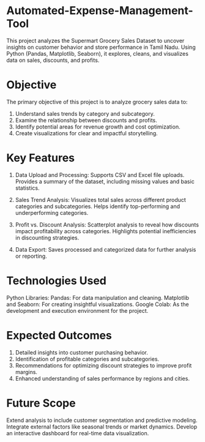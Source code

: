# Automated-Expense-Management-Tool
This project analyzes the Supermart Grocery Sales Dataset to uncover insights on customer behavior and store performance in Tamil Nadu. Using Python (Pandas, Matplotlib, Seaborn), it explores, cleans, and visualizes data on sales, discounts, and profits.

# Objective
The primary objective of this project is to analyze grocery sales data to:
1) Understand sales trends by category and subcategory.                             
2) Examine the relationship between discounts and profits.                        
3) Identify potential areas for revenue growth and cost optimization.
4) Create visualizations for clear and impactful storytelling.
   
# Key Features
1) Data Upload and Processing:
   Supports CSV and Excel file uploads.
   Provides a summary of the dataset, including missing values and basic statistics.

2) Sales Trend Analysis:
    Visualizes total sales across different product categories and subcategories.
    Helps identify top-performing and underperforming categories.

3) Profit vs. Discount Analysis:
    Scatterplot analysis to reveal how discounts impact profitability across categories.
    Highlights potential inefficiencies in discounting strategies.

4) Data Export:
    Saves processed and categorized data for further analysis or reporting.

# Technologies Used
Python Libraries:
   Pandas: For data manipulation and cleaning.
   Matplotlib and Seaborn: For creating insightful visualizations.
   Google Colab: As the development and execution environment for the project.
  
# Expected Outcomes
1) Detailed insights into customer purchasing behavior.
2) Identification of profitable categories and subcategories.
3) Recommendations for optimizing discount strategies to improve profit margins.
4) Enhanced understanding of sales performance by regions and cities.

# Future Scope
Extend analysis to include customer segmentation and predictive modeling.
Integrate external factors like seasonal trends or market dynamics.
Develop an interactive dashboard for real-time data visualization.
